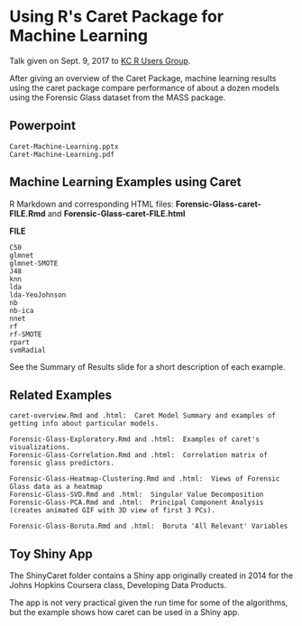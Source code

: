 # Using R's Caret Package for Machine Learning
Talk given on Sept. 9, 2017 to [KC R Users Group](https://www.meetup.com/Kansas-City-R-Users-Group/).

After giving an overview of the Caret Package, machine learning results using the caret package compare performance of about a dozen models using the Forensic Glass dataset from the MASS package.

## Powerpoint
    Caret-Machine-Learning.pptx
    Caret-Machine-Learning.pdf

## Machine Learning Examples using Caret
R Markdown and corresponding HTML files:
**Forensic-Glass-caret-FILE.Rmd** and **Forensic-Glass-caret-FILE.html**

**FILE**

    C50
    glmnet
    glmnet-SMOTE
    J48
    knn
    lda
    lda-YeoJohnson
    nb
    nb-ica
    nnet
    rf
    rf-SMOTE
    rpart
    svmRadial

See the Summary of Results slide for a short description of each example.

## Related Examples
    caret-overview.Rmd and .html:  Caret Model Summary and examples of getting info about particular models.

    Forensic-Glass-Exploratory.Rmd and .html:  Examples of caret's visualizations.
    Forensic-Glass-Correlation.Rmd and .html:  Correlation matrix of forensic glass predictors.

    Forensic-Glass-Heatmap-Clustering.Rmd and .html:  Views of Forensic Glass data as a heatmap
    Forensic-Glass-SVD.Rmd and .html:  Singular Value Decomposition
    Forensic-Glass-PCA.Rmd and .html:  Principal Component Analysis (creates animated GIF with 3D view of first 3 PCs).

    Forensic-Glass-Boruta.Rmd and .html:  Boruta 'All Relevant' Variables

## Toy Shiny App
The ShinyCaret folder contains a Shiny app originally created in 2014 for the Johns Hopkins Coursera class, Developing Data Products.

The app is not very practical given the run time for some of the algorithms, but the example shows how caret can be used in a Shiny app.

